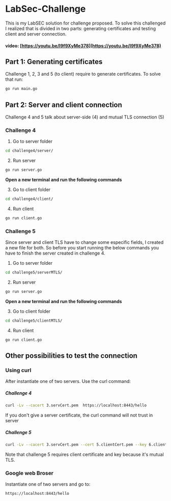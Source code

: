 # LabSec-Challenge


This is my LabSEC solution for challenge proposed. 
To solve this challenged I realized that is divided in two parts: generating certificates and testing client and server connection.
#### video: [https://youtu.be/I9f9XyMe378](https://youtu.be/I9f9XyMe378) </P>

## Part 1: Generating certificates
Challenge 1, 2, 3 and 5 (to client) require to generate certificates. To solve that run:


```bash
go run main.go 
```

## Part 2: Server and client connection
Challenge 4 and 5 talk about server-side (4) and mutual TLS connection (5) 

### Challenge 4

1. Go to server folder

```bash
cd challenge4/server/
```
2. Run server

```bash
go run server.go
```
**Open a new terminal and run the following commands**


3. Go to client folder

```bash
cd challenge4/client/
```

4. Run client

```bash
go run client.go
```

### Challenge 5
Since server and client TLS have to change some especific fields, I created a new file for both.
So before you start running the below commands you have to finish the server created in challenge 4.

1. Go to server folder
```bash
cd challenge5/serverMTLS/
```

2. Run server

```bash
go run server.go
```

**Open a new terminal and run the following commands**

3. Go to client folder

```bash
cd challenge5/clientMTLS/
```

4. Run client

```bash
go run client.go
```

## Other possibilities to test the connection

### Using curl
After instantiate one of two servers. Use the curl command:

##### Challenge 4

```bash
curl -Lv --cacert 3.servCert.pem  https://localhost:8443/hello
```
If you don't give a server certificate, the curl command will not trust in server

##### Challenge 5

```bash 
curl -Lv --cacert 3.servCert.pem --cert 5.clientCert.pem --key 6.clientKey.pem  https://localhost:8443/hello
```

<p>Note that challenge 5 requires client certificate and key because it's mutual TLS.</p>

### Google web Broser
Instantiate one of two servers and go to:

```bash
https://localhost:8443/hello
```
